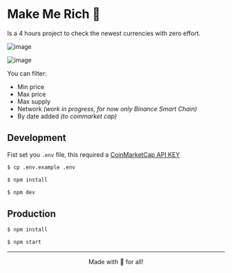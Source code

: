 # Make Me Rich 🤑

Is a 4 hours project to check the newest currencies with zero effort.

![image](https://user-images.githubusercontent.com/35310226/139607713-2bea5e6a-cb87-49ec-8d1a-5b9178c5d6c6.png)

![image](https://user-images.githubusercontent.com/35310226/139607725-0ece546c-daeb-4fc6-b5c8-6bda7e57b62c.png)


You can filter:
- Min price
- Max price
- Max supply
- Network *(work in progress, for now only Binance Smart Chain)*
- By date added *(to coinmarket cap)*

## Development

Fist set you `.env` file, this required a [CoinMarketCap API KEY](https://coinmarketcap.com/api/)

```bash
$ cp .env.example .env
```

```bash
$ npm install
```

```bash
$ npm dev
```

## Production

```bash
$ npm install
```

```bash
$ npm start
```

---
<center>
Made with 💖 for all!
</center>
